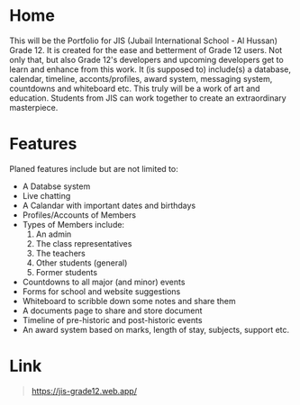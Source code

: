# Home
This will be the Portfolio for JIS (Jubail International School - Al Hussan) Grade 12. It is created for the ease and betterment of Grade 12 users. Not only that, but also Grade 12's developers and upcoming developers get to learn and enhance from this work. It (is supposed to) include(s) a database, calendar, timeline, acconts/profiles, award system, messaging system, countdowns and whiteboard etc. This truly will be a work of art and education. Students from JIS can work together to create an extraordinary masterpiece.

# Features
Planed features include but are not limited to:
- A Databse system
- Live chatting
- A Calandar with important dates and birthdays
- Profiles/Accounts of Members
- Types of Members include:
  1) An admin
  2) The class representatives
  3) The teachers
  4) Other students (general)
  5) Former students
- Countdowns to all major (and minor) events
- Forms for school and website suggestions
- Whiteboard to scribble down some notes and share them
- A documents page to share and store document
- Timeline of pre-historic and post-historic events
- An award system based on marks, length of stay, subjects, support etc.

# Link
> https://jis-grade12.web.app/
